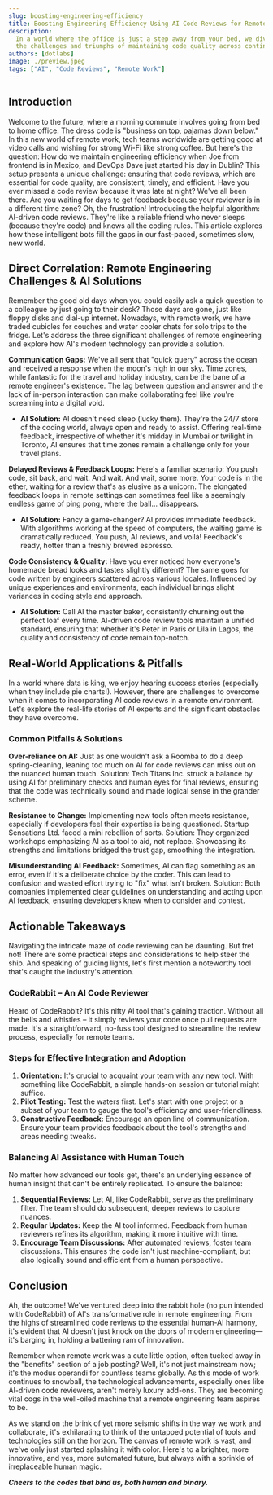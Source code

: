 ```yaml
---
slug: boosting-engineering-efficiency
title: Boosting Engineering Efficiency Using AI Code Reviews for Remote Teams
description:
  In a world where the office is just a step away from your bed, we dive into
  the challenges and triumphs of maintaining code quality across continents.
authors: [dotlabs]
image: ./preview.jpeg
tags: ["AI", "Code Reviews", "Remote Work"]
---
```


## Introduction

Welcome to the future, where a morning commute involves going from bed to home
office. The dress code is "business on top, pajamas down below." In this new
world of remote work, tech teams worldwide are getting good at video calls and
wishing for strong Wi-Fi like strong coffee. But here's the question: How do we
maintain engineering efficiency when Joe from frontend is in Mexico, and DevOps
Dave just started his day in Dublin? This setup presents a unique challenge:
ensuring that code reviews, which are essential for code quality, are
consistent, timely, and efficient. Have you ever missed a code review because it
was late at night? We've all been there. Are you waiting for days to get
feedback because your reviewer is in a different time zone? Oh, the frustration!
Introducing the helpful algorithm: AI-driven code reviews. They're like a
reliable friend who never sleeps (because they're code) and knows all the coding
rules. This article explores how these intelligent bots fill the gaps in our
fast-paced, sometimes slow, new world.

<!--truncate-->

## Direct Correlation: Remote Engineering Challenges & AI Solutions

Remember the good old days when you could easily ask a quick question to a
colleague by just going to their desk? Those days are gone, just like floppy
disks and dial-up internet. Nowadays, with remote work, we have traded cubicles
for couches and water cooler chats for solo trips to the fridge. Let's address
the three significant challenges of remote engineering and explore how AI's
modern technology can provide a solution.

**Communication Gaps:** We've all sent that "quick query" across the ocean and
received a response when the moon's high in our sky. Time zones, while fantastic
for the travel and holiday industry, can be the bane of a remote engineer's
existence. The lag between question and answer and the lack of in-person
interaction can make collaborating feel like you're screaming into a digital
void.

- **AI Solution:** AI doesn't need sleep (lucky them). They're the 24/7 store of
  the coding world, always open and ready to assist. Offering real-time
  feedback, irrespective of whether it's midday in Mumbai or twilight in
  Toronto, AI ensures that time zones remain a challenge only for your travel
  plans.

**Delayed Reviews & Feedback Loops:** Here's a familiar scenario: You push code,
sit back, and wait. And wait. And wait, some more. Your code is in the ether,
waiting for a review that's as elusive as a unicorn. The elongated feedback
loops in remote settings can sometimes feel like a seemingly endless game of
ping pong, where the ball... disappears.

- **AI Solution:** Fancy a game-changer? AI provides immediate feedback. With
  algorithms working at the speed of computers, the waiting game is dramatically
  reduced. You push, AI reviews, and voilà! Feedback's ready, hotter than a
  freshly brewed espresso.

**Code Consistency & Quality:** Have you ever noticed how everyone's homemade
bread looks and tastes slightly different? The same goes for code written by
engineers scattered across various locales. Influenced by unique experiences and
environments, each individual brings slight variances in coding style and
approach.

- **AI Solution:** Call AI the master baker, consistently churning out the
  perfect loaf every time. AI-driven code review tools maintain a unified
  standard, ensuring that whether it's Peter in Paris or Lila in Lagos, the
  quality and consistency of code remain top-notch.

## Real-World Applications & Pitfalls

In a world where data is king, we enjoy hearing success stories (especially when
they include pie charts!). However, there are challenges to overcome when it
comes to incorporating AI code reviews in a remote environment. Let's explore
the real-life stories of AI experts and the significant obstacles they have
overcome.

### Common Pitfalls & Solutions

**Over-reliance on AI:** Just as one wouldn't ask a Roomba to do a deep
spring-cleaning, leaning too much on AI for code reviews can miss out on the
nuanced human touch. Solution: Tech Titans Inc. struck a balance by using AI for
preliminary checks and human eyes for final reviews, ensuring that the code was
technically sound and made logical sense in the grander scheme.

**Resistance to Change:** Implementing new tools often meets resistance,
especially if developers feel their expertise is being questioned. Startup
Sensations Ltd. faced a mini rebellion of sorts. Solution: They organized
workshops emphasizing AI as a tool to aid, not replace. Showcasing its strengths
and limitations bridged the trust gap, smoothing the integration.

**Misunderstanding AI Feedback:** Sometimes, AI can flag something as an error,
even if it's a deliberate choice by the coder. This can lead to confusion and
wasted effort trying to "fix" what isn't broken. Solution: Both companies
implemented clear guidelines on understanding and acting upon AI feedback,
ensuring developers knew when to consider and contest.

## Actionable Takeaways

Navigating the intricate maze of code reviewing can be daunting. But fret not!
There are some practical steps and considerations to help steer the ship. And
speaking of guiding lights, let's first mention a noteworthy tool that's caught
the industry's attention.

### CodeRabbit – An AI Code Reviewer

Heard of CodeRabbit? It's this nifty AI tool that's gaining traction. Without
all the bells and whistles – it simply reviews your code once pull requests are
made. It's a straightforward, no-fuss tool designed to streamline the review
process, especially for remote teams.

### Steps for Effective Integration and Adoption

1. **Orientation:** It's crucial to acquaint your team with any new tool. With
   something like CodeRabbit, a simple hands-on session or tutorial might
   suffice.
2. **Pilot Testing:** Test the waters first. Let's start with one project or a
   subset of your team to gauge the tool's efficiency and user-friendliness.
3. **Constructive Feedback:** Encourage an open line of communication. Ensure
   your team provides feedback about the tool's strengths and areas needing
   tweaks.

### Balancing AI Assistance with Human Touch

No matter how advanced our tools get, there's an underlying essence of human
insight that can't be entirely replicated. To ensure the balance:

1. **Sequential Reviews:** Let AI, like CodeRabbit, serve as the preliminary
   filter. The team should do subsequent, deeper reviews to capture nuances.
2. **Regular Updates:** Keep the AI tool informed. Feedback from human reviewers
   refines its algorithm, making it more intuitive with time.
3. **Encourage Team Discussions:** After automated reviews, foster team
   discussions. This ensures the code isn't just machine-compliant, but also
   logically sound and efficient from a human perspective.

## Conclusion

Ah, the outcome! We've ventured deep into the rabbit hole (no pun intended with
CodeRabbit) of AI's transformative role in remote engineering. From the highs of
streamlined code reviews to the essential human-AI harmony, it's evident that AI
doesn't just knock on the doors of modern engineering—it's barging in, holding a
battering ram of innovation.

Remember when remote work was a cute little option, often tucked away in the
"benefits" section of a job posting? Well, it's not just mainstream now; it's
the modus operandi for countless teams globally. As this mode of work continues
to snowball, the technological advancements, especially ones like AI-driven code
reviewers, aren't merely luxury add-ons. They are becoming vital cogs in the
well-oiled machine that a remote engineering team aspires to be.

As we stand on the brink of yet more seismic shifts in the way we work and
collaborate, it's exhilarating to think of the untapped potential of tools and
technologies still on the horizon. The canvas of remote work is vast, and we've
only just started splashing it with color. Here's to a brighter, more
innovative, and yes, more automated future, but always with a sprinkle of
irreplaceable human magic.

**_Cheers to the codes that bind us, both human and binary._**
